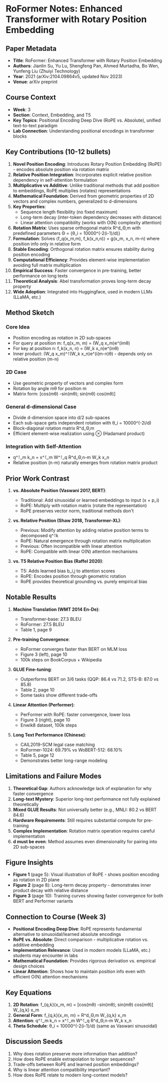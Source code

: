 # RoFormer Notes: Enhanced Transformer with Rotary Position Embedding

## Paper Metadata
- **Title**: RoFormer: Enhanced Transformer with Rotary Position Embedding
- **Authors**: Jianlin Su, Yu Lu, Shengfeng Pan, Ahmed Murtadha, Bo Wen, Yunfeng Liu (Zhuiyi Technology)
- **Year**: 2021 (arXiv:2104.09864v5, updated Nov 2023)
- **Venue**: arXiv preprint

## Course Context
- **Week**: 3
- **Section**: Context, Embedding, and T5
- **Key Topics**: Positional Encoding Deep Dive (RoPE vs. Absolute), unified text-to-text paradigm
- **Lab Connection**: Understanding positional encodings in transformer blocks

## Key Contributions (10-12 bullets)

1. **Novel Position Encoding**: Introduces Rotary Position Embedding (RoPE) - encodes absolute position via rotation matrix
2. **Relative Position Integration**: Incorporates explicit relative position dependency in self-attention formulation
3. **Multiplicative vs Additive**: Unlike traditional methods that add position to embeddings, RoPE multiplies (rotates) representations
4. **Mathematical Foundation**: Derived from geometric properties of 2D vectors and complex numbers, generalized to d-dimensions
5. **Key Properties**:
   - Sequence length flexibility (no fixed maximum)
   - Long-term decay (inter-token dependency decreases with distance)
   - Linear attention compatibility (works with O(N) complexity attention)
6. **Rotation Matrix**: Uses sparse orthogonal matrix R^d_Θ,m with predefined parameters Θ = {θ_i = 10000^(-2(i-1)/d)}
7. **Formulation**: Solves ⟨f_q(x_m,m), f_k(x_n,n)⟩ = g(x_m, x_n, m-n) where position info only in relative form
8. **Stable Encoding**: Orthogonal rotation matrix ensures stability during position encoding
9. **Computational Efficiency**: Provides element-wise implementation avoiding full matrix multiplication
10. **Empirical Success**: Faster convergence in pre-training, better performance on long texts
11. **Theoretical Analysis**: Abel transformation proves long-term decay property
12. **Wide Adoption**: Integrated into Huggingface, used in modern LLMs (LLaMA, etc.)

## Method Sketch

### Core Idea
- Position encoding as rotation in 2D sub-spaces
- For query at position m: f_q(x_m, m) = (W_q x_m)e^(imθ)
- For key at position n: f_k(x_n, n) = (W_k x_n)e^(inθ)
- Inner product: (W_q x_m)^⊺(W_k x_n)e^(i(m-n)θ) - depends only on relative position (m-n)

### 2D Case
- Use geometric property of vectors and complex form
- Rotation by angle mθ for position m
- Matrix form: [cos(mθ) -sin(mθ); sin(mθ) cos(mθ)]

### General d-dimensional Case
- Divide d-dimension space into d/2 sub-spaces
- Each sub-space gets independent rotation with θ_i = 10000^(-2i/d)
- Block-diagonal rotation matrix R^d_Θ,m
- Efficient element-wise realization using ⊗ (Hadamard product)

### Integration with Self-Attention
- q^⊺_m k_n = x^⊺_m W^⊺_q R^d_Θ,n-m W_k x_n
- Relative position (n-m) naturally emerges from rotation matrix product

## Prior Work Contrast

1. **vs. Absolute Position (Vaswani 2017, BERT)**:
   - Traditional: Add sinusoidal or learned embeddings to input (x + p_i)
   - RoPE: Multiply with rotation matrix (rotate the representation)
   - RoPE preserves vector norm, traditional methods don't

2. **vs. Relative Position (Shaw 2018, Transformer-XL)**:
   - Previous: Modify attention by adding relative position terms to decomposed q^⊺k
   - RoPE: Natural emergence through rotation matrix multiplication
   - Previous: Often incompatible with linear attention
   - RoPE: Compatible with linear O(N) attention mechanisms

3. **vs. T5 Relative Position Bias (Raffel 2020)**:
   - T5: Adds learned bias b_i,j to attention scores
   - RoPE: Encodes position through geometric rotation
   - RoPE provides theoretical grounding vs. purely empirical bias

## Notable Results

1. **Machine Translation (WMT 2014 En-De)**:
   - Transformer-base: 27.3 BLEU
   - RoFormer: 27.5 BLEU
   - Table 1, page 9

2. **Pre-training Convergence**:
   - RoFormer converges faster than BERT on MLM loss
   - Figure 3 (left), page 10
   - 100k steps on BookCorpus + Wikipedia

3. **GLUE Fine-tuning**:
   - Outperforms BERT on 3/6 tasks (QQP: 86.4 vs 71.2, STS-B: 87.0 vs 85.8)
   - Table 2, page 10
   - Some tasks show different trade-offs

4. **Linear Attention (Performer)**:
   - PerFormer with RoPE: faster convergence, lower loss
   - Figure 3 (right), page 10
   - Enwik8 dataset, 100k steps

5. **Long Text Performance (Chinese)**:
   - CAIL2019-SCM legal case matching
   - RoFormer-1024: 69.79% vs WoBERT-512: 68.10%
   - Table 5, page 12
   - Demonstrates better long-range modeling

## Limitations and Failure Modes

1. **Theoretical Gap**: Authors acknowledge lack of explanation for why faster convergence
2. **Long-text Mystery**: Superior long-text performance not fully explained theoretically
3. **Mixed GLUE Results**: Not universally better (e.g., MNLI: 80.2 vs BERT 84.6)
4. **Hardware Requirements**: Still requires substantial compute for pre-training
5. **Complex Implementation**: Rotation matrix operation requires careful implementation
6. **d must be even**: Method assumes even dimensionality for pairing into 2D sub-spaces

## Figure Insights

- **Figure 1** (page 5): Visual illustration of RoPE - shows position encoding as rotation in 2D plane
- **Figure 2** (page 8): Long-term decay property - demonstrates inner product decay with relative distance
- **Figure 3** (page 10): Training curves showing faster convergence for both BERT and Performer variants

## Connection to Course (Week 3)

- **Positional Encoding Deep Dive**: RoPE represents fundamental alternative to sinusoidal/learned absolute encodings
- **RoPE vs. Absolute**: Direct comparison - multiplicative rotation vs. additive embedding
- **Implementation Relevance**: Used in modern models (LLaMA, etc.) students may encounter in labs
- **Mathematical Foundation**: Provides rigorous derivation vs. empirical design choices
- **Linear Attention**: Shows how to maintain position info even with efficient O(N) attention mechanisms

## Key Equations

1. **2D Rotation**: f_{q,k}(x_m, m) = [cos(mθ) -sin(mθ); sin(mθ) cos(mθ)] W_{q,k} x_m
2. **General Form**: f_{q,k}(x_m, m) = R^d_Θ,m W_{q,k} x_m
3. **Attention**: q^⊺_m k_n = x^⊺_m W^⊺_q R^d_Θ,n-m W_k x_n
4. **Theta Schedule**: θ_i = 10000^(-2(i-1)/d) (same as Vaswani sinusoidal)

## Discussion Seeds

1. Why does rotation preserve more information than addition?
2. How does RoPE enable extrapolation to longer sequences?
3. Trade-offs between RoPE and learned position embeddings?
4. Why is linear attention compatibility important?
5. How does RoPE relate to modern long-context models?